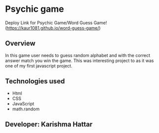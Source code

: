 # Psychic game

Deploy Link for Psychic Game/Word Guess Game!
(https://kaur1081.github.io/word-guess-game/)

## Overview
In this game user needs to guess random alphabet and with the correct answer match you win the game.
This was interesting project to as it was one of my first javascript project.

## Technologies used

- Html
- CSS
- JavaScript
- math.random


## Developer: Karishma Hattar
